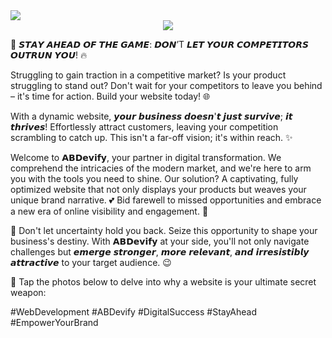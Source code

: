 <div>
<img src="https://scontent.fmnl2-2.fna.fbcdn.net/v/t39.30808-6/363784312_101061049753696_5094192772768960078_n.png?_nc_cat=105&ccb=1-7&_nc_sid=e3f864&_nc_eui2=AeGy8YXqNwsZB8DgOLaOJORGwr_ac_6YnYXCv9pz_pidhWMf03v-bJ7y0Jq8VUNDQRkhMximK_Gf0OkjHdUdtSD0&_nc_ohc=5aAwbWQtEdoAX-ovfSd&_nc_ht=scontent.fmnl2-2.fna&oh=00_AfCDyMRr7AlPW5PL5o5Fu12rlWvC7W4rZByBkLFNa2SnVQ&oe=64D47947">
</div>


<div align = "center">
<img src ="https://scontent.fmnl2-2.fna.fbcdn.net/v/t39.30808-6/363808270_101012043091930_4413852656678798179_n.jpg?_nc_cat=111&ccb=1-7&_nc_sid=730e14&_nc_eui2=AeECK07zv5oZ9GXtQTwqAqSWxNFHKsNhuWfE0Ucqw2G5Z5q1C5l_-v64mNFM9xngPpmh5eFUoFgKOj7q28Lz7EGv&_nc_ohc=8So1DdkwHIAAX81jsh0&_nc_ht=scontent.fmnl2-2.fna&oh=00_AfC1u1Qacw0N_0eQj_iWy4-ly6oaqcBbBz8BgjbNKonXhA&oe=64D4844D">
</div>


🚀 𝙎𝙏𝘼𝙔 𝘼𝙃𝙀𝘼𝘿 𝙊𝙁 𝙏𝙃𝙀 𝙂𝘼𝙈𝙀: 𝘿𝙊𝙉’T 𝙇𝙀𝙏 𝙔𝙊𝙐𝙍 𝘾𝙊𝙈𝙋𝙀𝙏𝙄𝙏𝙊𝙍𝙎 𝙊𝙐𝙏𝙍𝙐𝙉 𝙔𝙊𝙐! 🔥 

Struggling to gain traction in a competitive market? Is your product struggling to stand out? Don't wait for your competitors to leave you behind – it's time for action. Build your website today! 🌐 

With a dynamic website, 𝙮𝙤𝙪𝙧 𝙗𝙪𝙨𝙞𝙣𝙚𝙨𝙨 𝙙𝙤𝙚𝙨𝙣'𝙩 𝙟𝙪𝙨𝙩 𝙨𝙪𝙧𝙫𝙞𝙫𝙚; 𝙞𝙩 𝙩𝙝𝙧𝙞𝙫𝙚𝙨! Effortlessly attract customers, leaving your competition scrambling to catch up. This isn't a far-off vision; it's within reach. ✨ 

Welcome to 𝗔𝗕𝗗𝗲𝘃𝗶𝗳𝘆, your partner in digital transformation. We comprehend the intricacies of the modern market, and we're here to arm you with the tools you need to shine. Our solution? A captivating, fully optimized website that not only displays your products but weaves your unique brand narrative. 💕 Bid farewell to missed opportunities and embrace a new era of online visibility and engagement. 👋

🚀 Don't let uncertainty hold you back. Seize this opportunity to shape your business's destiny. With 𝗔𝗕𝗗𝗲𝘃𝗶𝗳𝘆 at your side, you'll not only navigate challenges but 𝙚𝙢𝙚𝙧𝙜𝙚 𝙨𝙩𝙧𝙤𝙣𝙜𝙚𝙧, 𝙢𝙤𝙧𝙚 𝙧𝙚𝙡𝙚𝙫𝙖𝙣𝙩, 𝙖𝙣𝙙 𝙞𝙧𝙧𝙚𝙨𝙞𝙨𝙩𝙞𝙗𝙡𝙮 𝙖𝙩𝙩𝙧𝙖𝙘𝙩𝙞𝙫𝙚 to your target audience. 😉

📸 Tap the photos below to delve into why a website is your ultimate secret weapon:

#WebDevelopment #ABDevify #DigitalSuccess #StayAhead #EmpowerYourBrand
